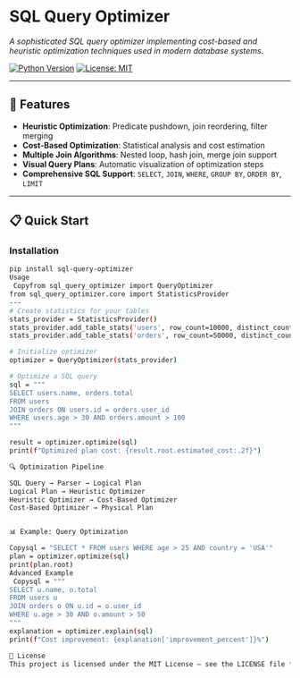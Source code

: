 # SQL Query Optimizer

*A sophisticated SQL query optimizer implementing cost-based and heuristic optimization techniques used in modern database systems.*

[![Python Version](https://img.shields.io/badge/python-3.8%2B-blue)](https://python.org)
[![License: MIT](https://img.shields.io/badge/License-MIT-yellow.svg)](https://opensource.org/licenses/MIT)

---

## 🚀 Features

- **Heuristic Optimization**: Predicate pushdown, join reordering, filter merging
- **Cost-Based Optimization**: Statistical analysis and cost estimation
- **Multiple Join Algorithms**: Nested loop, hash join, merge join support
- **Visual Query Plans**: Automatic visualization of optimization steps
- **Comprehensive SQL Support**: `SELECT`, `JOIN`, `WHERE`, `GROUP BY`, `ORDER BY`, `LIMIT`

---

## 📋 Quick Start

### Installation

```bash
pip install sql-query-optimizer
Usage
 Copyfrom sql_query_optimizer import QueryOptimizer
from sql_query_optimizer.core import StatisticsProvider
---
# Create statistics for your tables
stats_provider = StatisticsProvider()
stats_provider.add_table_stats('users', row_count=10000, distinct_count=5000)
stats_provider.add_table_stats('orders', row_count=50000, distinct_count=10000)

# Initialize optimizer
optimizer = QueryOptimizer(stats_provider)

# Optimize a SQL query
sql = """
SELECT users.name, orders.total
FROM users
JOIN orders ON users.id = orders.user_id
WHERE users.age > 30 AND orders.amount > 100
"""

result = optimizer.optimize(sql)
print(f"Optimized plan cost: {result.root.estimated_cost:.2f}")

🔍 Optimization Pipeline

SQL Query → Parser → Logical Plan
Logical Plan → Heuristic Optimizer
Heuristic Optimizer → Cost-Based Optimizer
Cost-Based Optimizer → Physical Plan


📊 Example: Query Optimization

Copysql = "SELECT * FROM users WHERE age > 25 AND country = 'USA'"
plan = optimizer.optimize(sql)
print(plan.root)
Advanced Example
 Copysql = """
SELECT u.name, o.total
FROM users u
JOIN orders o ON u.id = o.user_id
WHERE u.age > 30 AND o.amount > 50
"""
explanation = optimizer.explain(sql)
print(f"Cost improvement: {explanation['improvement_percent']}%")

📄 License
This project is licensed under the MIT License – see the LICENSE file for details.
